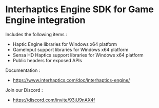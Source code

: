 # Interhaptics Engine SDK for Game Engine integration

Includes the following items : 
+ Haptic Engine libraries for Windows x64 platform 
+ GameInput support libraries for Windows x64 platform 
+ Sensa HD Haptics support libraries for Windows x64 platform 
+ Public headers for exposed APIs 

Documentation : 
+ https://www.interhaptics.com/doc/interhaptics-engine/ 

Join our Discord : 
+ https://discord.com/invite/93jU9nAX4f  